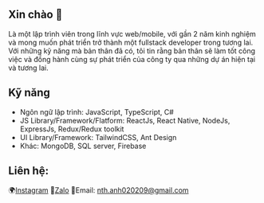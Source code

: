 ## Xin chào 👋

Là một lập trình viên trong lĩnh vực web/mobile, với gần 2 năm kinh nghiệm và mong muốn phát triển trở thành một fullstack developer trong tương lai. Với những kỹ năng mà bản thân đã có, tôi tin rằng bản thân sẽ làm tốt công việc và đồng hành cùng sự phát triển của công ty qua những dự án hiện tại và tương lai.

## Kỹ năng
- Ngôn ngữ lập trình: JavaScript, TypeScript, C#
- JS Library/Framework/Flatform: ReactJs, React Native, NodeJs, ExpressJs, Redux/Redux toolkit
- UI Library/Framework: TailwindCSS, Ant Design
- Khác: MongoDB, SQL server, Firebase

## Liên hệ:
🌍[Instagram](https://www.instagram.com/hoangfanh.99/)
💬[Zalo](https://zalo.me/0986359498)
📩Email: nth.anh020209@gmail.com
